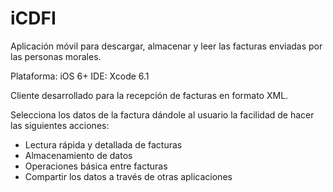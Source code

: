 # iCDFI
Aplicación móvil para descargar, almacenar y leer las facturas enviadas por las personas morales.

Plataforma: iOS 6+
IDE: Xcode 6.1

Cliente desarrollado para la recepción de facturas en formato XML.

Selecciona los datos de la factura dándole al usuario la facilidad de hacer las siguientes acciones:

* Lectura rápida y detallada de facturas
* Almacenamiento de datos
* Operaciones básica entre facturas
* Compartir los datos a través de otras aplicaciones


